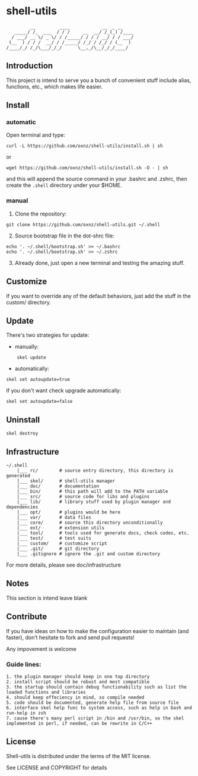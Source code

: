 shell-utils
===========

```
         __         ____            __  _ __    
   _____/ /_  ___  / / /     __  __/ /_(_) /____
  / ___/ __ \/ _ \/ / /_____/ / / / __/ / / ___/
 (__  ) / / /  __/ / /_____/ /_/ / /_/ / (__  ) 
/____/_/ /_/\___/_/_/      \__,_/\__/_/_/____/  
```

Introduction
------------

This project is intend to serve you a bunch of convenient stuff include alias,
functions, etc., which makes life easier.

Install
-------

### automatic

Open terminal and type:

	curl -L https://github.com/oxnz/shell-utils/install.sh | sh

or

	wget https://github.com/oxnz/shell-utils/install.sh -O - | sh

and this will append the source command in your .bashrc and .zshrc, then create
the `.shell` directory under your $HOME.

### manual

1. Clone the repository:

`git clone https://github.com/oxnz/shell-utils.git ~/.shell`

2. Source bootstrap file in the dot-shrc file:

```
echo '. ~/.shell/bootstrap.sh' >> ~/.bashrc
echo '. ~/.shell/bootstrap.sh' >> ~/.zshrc
```

3. Already done, just open a new terminal and testing the amazing stuff.

Customize
---------

If you want to override any of the default behaviors, just add the stuff in the custom/ directory.

Update
------

There's two strategies for update:

* manually:
```
	skel update
```
* automatically:

`skel set autoupdate=true`

If you don't want check upgrade automatically:

`skel set autoupdate=false`

Uninstall
---------

`skel destroy`

Infrastructure
--------------

```
~/.shell
	|___ rc/		# source entry directory, this directory is generated
	|___ skel/		# shell-utils manager
	|___ doc/		# documentation
	|___ bin/		# this path will add to the PATH variable
	|___ src/		# source code for libs and plugins
	|___ lib/		# library stuff used by plugin manager and dependencies
	|___ opt/		# plugins would be here
	|___ var/		# data files
	|___ core/		# source this directory unconditionally
	|___ ext/		# extension utils
	|___ tool/		# tools used for generate docs, check codes, etc.
	|___ test/		# test suits
	|___ custom/	# customize script
	|___ .git/		# git directory
	|___ .gitignore	# ignore the .git and custom directory
```

For more details, please see doc/infrastructure

Notes
-----

This section is intend leave blank

Contribute
----------

If you have ideas on how to make the configuration easier to maintain (and faster), don’t hesitate to fork and send pull requests!

Any impovement is welcome

### Guide lines:
	1. the plugin manager should keep in one top directory
	2. install script should be robust and most compatible
	3. the startup should contain debug functionability such as list the loaded functions and libraries
	4. should keep effeciency in mind, so compile needed
	5. code should be documented, generate help file from source file
	6. interface skel help func to system access, such as help in bash and run-help in zsh
	7. cause there's many perl script in /bin and /usr/bin, so the skel implemented in perl, if needed, can be rewrite in C/C++

License
-------

Shell-utils is distributed under the terms of the MIT license.

See LICENSE and COPYRIGHT for details
